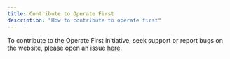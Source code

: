 ```yaml
---
title: Contribute to Operate First
description: "How to contribute to operate first"
---
```


To contribute to the Operate First initiative, seek support or report bugs on the website, please open an issue [here](https://github.com/operate-first/operate-first.github.io/issues).